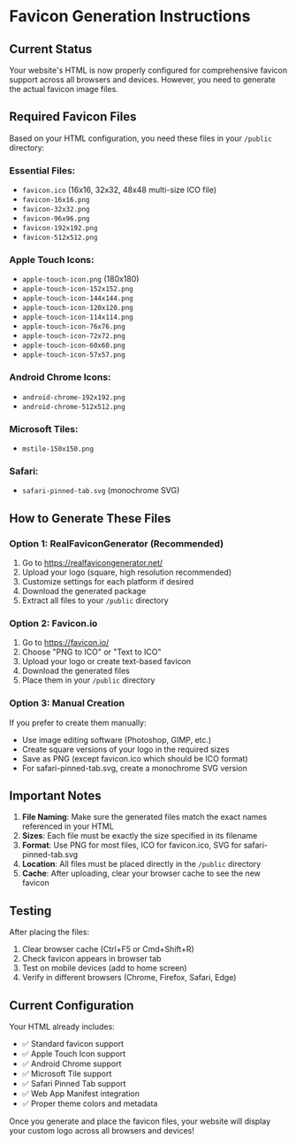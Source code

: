 # Favicon Generation Instructions

## Current Status
Your website's HTML is now properly configured for comprehensive favicon support across all browsers and devices. However, you need to generate the actual favicon image files.

## Required Favicon Files
Based on your HTML configuration, you need these files in your `/public` directory:

### Essential Files:
- `favicon.ico` (16x16, 32x32, 48x48 multi-size ICO file)
- `favicon-16x16.png`
- `favicon-32x32.png`
- `favicon-96x96.png`
- `favicon-192x192.png`
- `favicon-512x512.png`

### Apple Touch Icons:
- `apple-touch-icon.png` (180x180)
- `apple-touch-icon-152x152.png`
- `apple-touch-icon-144x144.png`
- `apple-touch-icon-120x120.png`
- `apple-touch-icon-114x114.png`
- `apple-touch-icon-76x76.png`
- `apple-touch-icon-72x72.png`
- `apple-touch-icon-60x60.png`
- `apple-touch-icon-57x57.png`

### Android Chrome Icons:
- `android-chrome-192x192.png`
- `android-chrome-512x512.png`

### Microsoft Tiles:
- `mstile-150x150.png`

### Safari:
- `safari-pinned-tab.svg` (monochrome SVG)

## How to Generate These Files

### Option 1: RealFaviconGenerator (Recommended)
1. Go to https://realfavicongenerator.net/
2. Upload your logo (square, high resolution recommended)
3. Customize settings for each platform if desired
4. Download the generated package
5. Extract all files to your `/public` directory

### Option 2: Favicon.io
1. Go to https://favicon.io/
2. Choose "PNG to ICO" or "Text to ICO"
3. Upload your logo or create text-based favicon
4. Download the generated files
5. Place them in your `/public` directory

### Option 3: Manual Creation
If you prefer to create them manually:
- Use image editing software (Photoshop, GIMP, etc.)
- Create square versions of your logo in the required sizes
- Save as PNG (except favicon.ico which should be ICO format)
- For safari-pinned-tab.svg, create a monochrome SVG version

## Important Notes

1. **File Naming**: Make sure the generated files match the exact names referenced in your HTML
2. **Sizes**: Each file must be exactly the size specified in its filename
3. **Format**: Use PNG for most files, ICO for favicon.ico, SVG for safari-pinned-tab.svg
4. **Location**: All files must be placed directly in the `/public` directory
5. **Cache**: After uploading, clear your browser cache to see the new favicon

## Testing
After placing the files:
1. Clear browser cache (Ctrl+F5 or Cmd+Shift+R)
2. Check favicon appears in browser tab
3. Test on mobile devices (add to home screen)
4. Verify in different browsers (Chrome, Firefox, Safari, Edge)

## Current Configuration
Your HTML already includes:
- ✅ Standard favicon support
- ✅ Apple Touch Icon support  
- ✅ Android Chrome support
- ✅ Microsoft Tile support
- ✅ Safari Pinned Tab support
- ✅ Web App Manifest integration
- ✅ Proper theme colors and metadata

Once you generate and place the favicon files, your website will display your custom logo across all browsers and devices!